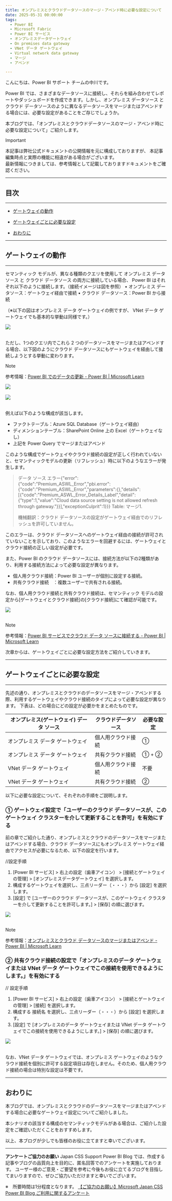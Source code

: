 ```yaml
---
title: オンプレミスとクラウドデータソースのマージ・アペンド時に必要な設定について
date: 2025-05-31 00:00:00 
tags:
  - Power BI
  - Microsoft Fabric
  - Power BI サービス
  - オンプレミスデータゲートウェイ
  - On premises data gateway
  - VNet データ ゲートウェイ
  - Virtual network data gateway
  - マージ
  - アペンド

---
```


こんにちは、Power BI サポート チームの中川です。

Power BI では、さまざまなデータソースに接続し、それらを組み合わせてレポートやダッシュボードを作成できます。しかし、オンプレミス データソース と クラウド データソースのように異なるデータソースをマージまたはアペンドする場合には、必要な設定があることをご存じでしょうか。

本ブログでは、「オンプレミスとクラウドデータソースのマージ・アペンド時に必要な設定について」ご紹介します。


<!-- more -->
> [!IMPORTANT]  
> 本記事は弊社公式ドキュメントの公開情報を元に構成しておりますが、
> 本記事編集時点と実際の機能に相違がある場合がございます。  
> 最新情報につきましては、参考情報として記載しておりますドキュメントをご確認ください。

---
## 目次
---
* [ゲートウェイの動作](#ゲートウェイの動作)
* [ゲートウェイごとに必要な設定](#ゲートウェイごとに必要な設定)

* [おわりに](#おわりに)


---
## ゲートウェイの動作
---
セマンティック モデルが、異なる種類のクエリを使用して オンプレミス データソース と クラウド データソース の両方に接続している場合、 Power BI はそれぞれ以下のように接続します。（接続イメージは図を参照）
•	オンプレミス データソース：ゲートウェイ経由で接続
•	クラウド データソース：Power BI から接続

（※以下の図はオンプレミス データ ゲートウェイの例ですが、 VNet データ ゲートウェイでも基本的な挙動は同様です。）
<div align="left">
<img src="Individual_Query_Without_Merge_or_Append.png">
</div>

</br>

ただし、1つのクエリ内でこれら 2 つのデータソースをマージまたはアペンドする場合、以下図のようにクラウド データソースにもゲートウェイを経由して接続しようとする挙動に変わります。
</br>

>[!NOTE]
> 参考情報：[Power BI でのデータの更新 - Power BI | Microsoft Learn](https://learn.microsoft.com/ja-jp/power-bi/connect-data/refresh-data#accessing-on-premises-and-cloud-sources-in-the-same-source-query)

<div align="left">
<img src="Document_Details.png">
</div>
</br>


<div align="left">
<img src="Individual_Query_With_Merge_or_Append.png">
</div>
</br>


例えば以下のような構成が該当します。
- ファクトテーブル：Azure SQL Database（ゲートウェイ経由）
- ディメンションテーブル：SharePoint Online 上の Excel（ゲートウェイなし）
- 上記を Power Query でマージまたはアペンド


このような構成でゲートウェイやクラウド接続の設定が正しく行われていないと、セマンティックモデルの更新（リフレッシュ）時に以下のようなエラーが発生します。




>データ ソース エラー{"error":{"code":"Premium_ASWL_Error","pbi.error":{"code":"Premium_ASWL_Error","parameters":{},"details":[{"code":"Premium_ASWL_Error_Details_Label","detail":{"type":1,"value":"Cloud data source setting is not allowed refresh through gateway."}}],"exceptionCulprit":1}}} Table: マージ1.
>
>機械翻訳：クラウド データソースの設定がゲートウェイ経由でのリフレッシュを許可していません。



このエラーは、クラウド データソースへのゲートウェイ経由の接続が許可されていないことを示しており、このようなエラーを回避するには、ゲートウェイとクラウド接続の正しい設定が必要です。


また、Power BI のクラウド データソースには、接続方法が以下の2種類があり、利用する接続方法によって必要な設定が異なります。
- 個人用クラウド接続：Power BI ユーザーが個別に設定する接続。
- 共有クラウド接続　：複数ユーザーで共有される接続。

なお、個人用クラウド接続と共有クラウド接続は、セマンティック モデルの設定から[ゲートウェイとクラウド接続]の[クラウド接続]にて確認が可能です。


<div align="left">
<img src="Personal_Cloud_Connection_Shared_Cloud_Connection.png">
</div>
</br>

>[!NOTE]
> 参考情報：[Power BI サービスでクラウド データ ソースに接続する - Power BI | Microsoft Learn](https://learn.microsoft.com/ja-jp/power-bi/connect-data/service-connect-cloud-data-sources)


次章からは、ゲートウェイごとに必要な設定方法をご紹介していきます。


---
## ゲートウェイごとに必要な設定
---
先述の通り、オンプレミスとクラウドのデータソースをマージ・アペンドする際、利用するゲートウェイやクラウド接続のタイプによって必要な設定が異なります。
下表は、どの場合にどの設定が必要かをまとめたものです。


| オンプレミス(ゲートウェイ) データ ソース | クラウドデータソース        | 必要な設定      |
|----------------------------------------|-----------------------------|-----------------|
| オンプレミス データ ゲートウェイ       | 個人用クラウド接続          | ①              |
| オンプレミス データ ゲートウェイ       | 共有クラウド接続            | ① + ②          |
| VNet データ ゲートウェイ               | 個人用クラウド接続          | 不要            |
| VNet データ ゲートウェイ               | 共有クラウド接続            | ②              |


以下に必要な設定について、それぞれの手順をご説明します。

### ① ゲートウェイ設定で「ユーザーのクラウド データソースが、このゲートウェイ クラスターを介して更新することを許可」を有効にする
前の章でご紹介した通り、オンプレミスとクラウドのデータソースをマージまたはアペンドする場合、クラウド データソースにもオンプレミス ゲートウェイ経由でアクセスが必要になるため、以下の設定を行います。

//設定手順
1. [Power BI サービス] > 右上の設定（歯車アイコン） > [接続とゲートウェイの管理] > [オンプレミスデータゲートウェイ] を選択します。
2. 構成するゲートウェイを選択し、三点リーダー（・・・）から [設定] を選択します。
3. [設定] で [ユーザーのクラウド データソースが、このゲートウェイ クラスターを介して更新することを許可します。] > [保存] の順に選びます。
 

<div align="left">
<img src="Allow_OPGW_users_to_refresh_cloud_data_sources_through_this_gateway_cluster.png">
</div>
</br>

>[!NOTE]
> 参考情報：[オンプレミスとクラウド データソースのマージまたはアペンド - Power BI | Microsoft Learn](https://learn.microsoft.com/ja-jp/power-bi/connect-data/service-gateway-mashup-on-premises-cloud)


### ② 共有クラウド接続の設定で「オンプレミスのデータ ゲートウェイまたは VNet データ ゲートウェイでこの接続を使用できるようにします。」を有効にする

// 設定手順
1. [Power BI サービス] > 右上の設定（歯車アイコン） > [接続とゲートウェイの管理] > [接続] を選択します。
2. 構成する 接続名 を選択し、三点リーダー（・・・）から [設定] を選択します。
3. [設定] で [オンプレミスのデータ ゲートウェイまたは VNet データ ゲートウェイでこの接続を使用できるようにします。] > [保存] の順に選びます。

<div align="left">
<img src="Enable_this_shared_cloud_connection_for_use_with_on-premises_data_gateway_or_VNet_data_gateway.png">
</div>
</br>

なお、VNet データ ゲートウェイでは、オンプレミス ゲートウェイのようなクラウド接続を個別に許可する設定項目は存在しません。そのため、個人用クラウド接続の場合は特別な設定は不要です。



---
## おわりに
本ブログでは、オンプレミスとクラウドのデータソースをマージまたはアペンドする場合に必要なゲートウェイ設定についてご紹介しました。

本シナリオの該当する構成のセマンティックモデルがある場合は、ご紹介した設定をご確認いただくことをおすすめします。

以上、本ブログが少しでも皆様のお役に立てますと幸いでございます。



---

**アンケートご協力のお願い**
Japan CSS Support Power BI Blog では、作成する記事やブログの品質向上を目的に、匿名回答でのアンケートを実施しております。
ユーザー様のご意見・ご要望を参考に今後もお役に立てるブログを目指してまいりますので、ぜひご協力いただけますと幸いでございます。 

※　所要時間は1分程度となります。
[【ご協力のお願い】Microsoft Japan CSS Power BI Blog ご利用に関するアンケート](https://jpbap-sqlbi.github.io/blog/powerbi/pbi_blogsurvey2022/)